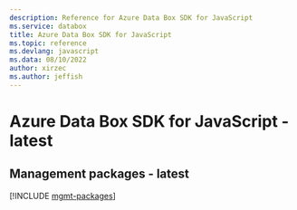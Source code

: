 ```yaml
---
description: Reference for Azure Data Box SDK for JavaScript
ms.service: databox
title: Azure Data Box SDK for JavaScript
ms.topic: reference
ms.devlang: javascript
ms.data: 08/10/2022
author: xirzec
ms.author: jeffish
---
```

# Azure Data Box SDK for JavaScript - latest

## Management packages - latest
[!INCLUDE [mgmt-packages](data-box-mgmt-index.md)]